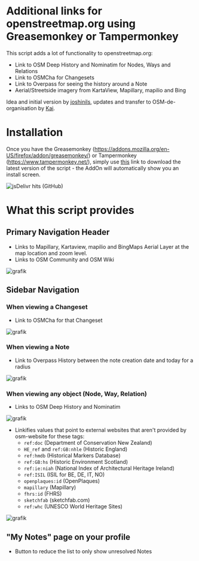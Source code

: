 # Additional links for openstreetmap.org using Greasemonkey or Tampermonkey

This script adds a lot of functionality to openstreetmap.org:

* Link to OSM Deep History and Nominatim for Nodes, Ways and Relations
* Link to OSMCha for Changesets
* Link to Overpass for seeing the history around a Note
* Aerial/Streetside imagery from KartaView, Mapillary, mapilio and Bing 

Idea and initial version by [joshinils](https://github.com/joshinils), updates and transfer to OSM-de-organisation by [Kai](https://github.com/kmpoppe).

# Installation

Once you have the Greasemonkey (https://addons.mozilla.org/en-US/firefox/addon/greasemonkey/) or Tampermonkey (https://www.tampermonkey.net/), simply use [this](https://cdn.jsdelivr.net/gh/OSM-de/osm-org-greasemonkey@master/osm-org-greasemonkey.user.js) link to download the latest version of the script - the AddOn will automatically show you an install screen.

![jsDelivr hits (GitHub)](https://img.shields.io/jsdelivr/gh/hm/OSM-de/osm-org-greasemonkey?style=for-the-badge)

# What this script provides

## Primary Navigation Header

* Links to Mapillary, Kartaview, mapilio and BingMaps Aerial Layer at the map location and zoom level.
* Links to OSM Community and OSM Wiki

![grafik](https://github.com/user-attachments/assets/3465af42-de0d-46a8-b581-16cb3d2c6cee)

## Sidebar Navigation

### When viewing a Changeset

* Link to OSMCha for that Changeset

![grafik](https://github.com/OSM-de/osm-org-greasemonkey/assets/24451207/13c0de19-e47f-4d57-8d39-c116f9029aa4)

### When viewing a Note

* Link to Overpass History between the note creation date and today for a radius

![grafik](https://github.com/OSM-de/osm-org-greasemonkey/assets/24451207/2ea8469c-3f92-4b25-997b-408beb0845f9)

### When viewing any object (Node, Way, Relation)

* Links to OSM Deep History and Nominatim

![grafik](https://github.com/OSM-de/osm-org-greasemonkey/assets/24451207/60ab1cb1-1098-4b6d-b737-79db781818ef)

* Linkifies values that point to external websites that aren't provided by osm-website for these tags:
  * `ref:doc` (Department of Conservation New Zealand)
  * `HE_ref` and `ref:GB:nhle` (Historic England)
  * `ref:hmdb` (Historical Markers Database)
  * `ref:GB:hs` (Historic Environment Scotland)
  * `ref:ie:niah` (National Index of Architectural Heritage Ireland)
  * `ref:ISIL` (ISIL for BE, DE, IT, NO)
  * `openplaques:id` (OpenPlaques)
  * `mapillary` (Mapillary)
  * `fhrs:id` (FHRS)
  * `sketchfab` (sketchfab.com)
  * `ref:whc` (UNESCO World Heritage Sites)

![grafik](https://github.com/OSM-de/osm-org-greasemonkey/assets/24451207/3d01725d-cfaa-43f7-a2d3-7327b2fbee30)

## "My Notes" page on your profile

* Button to reduce the list to only show unresolved Notes
